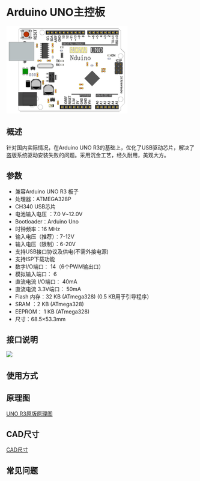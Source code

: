 # Arduino UNO主控板

![](../../.gitbook/assets/zhukong.png)

## 概述

针对国内实际情况，在Arduino UNO R3的基础上，优化了USB驱动芯片，解决了盗版系统驱动安装失败的问题。采用沉金工艺，经久耐用，美观大方。

## 参数

* 兼容Arduino UNO R3 板子
* 处理器：ATMEGA328P
* CH340 USB芯片
* 电池输入电压 ：7.0 V~12.0V
* Bootloader：Arduino Uno
* 时钟频率：16 MHz
* 输入电压（推荐）：7-12V
* 输入电压（限制）：6-20V
* 支持USB接口协议及供电\(不需外接电源\)
* 支持ISP下载功能
* 数字I/O端口： 14（6个PWM输出口）
* 模拟输入端口： 6
* 直流电流 I/O端口： 40mA
* 直流电流 3.3V端口： 50mA
* Flash 内存：32 KB \(ATmega328\) \(0.5 KB用于引导程序）
* SRAM ：2 KB \(ATmega328\)
* EEPROM： 1 KB \(ATmega328\)
* 尺寸：68.5×53.3mm

## 接口说明

![](../../.gitbook/assets/zhukong-1.png)

## 使用方式

## 原理图

[UNO R3原版原理图](https://www.arduino.cc/en/uploads/Main/Arduino_Uno_Rev3-schematic.pdf)

## CAD尺寸

[CAD尺寸](https://www.arduino.cc/en/uploads/Main/Arduino_Uno_Rev3-schematic.pdf)

## 常见问题

